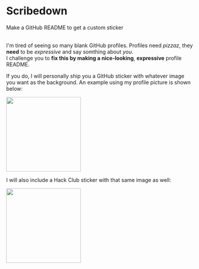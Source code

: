 # Scribedown
Make a GitHub README to get a custom sticker
<br /><br />

I'm tired of seeing so many blank GitHub profiles. Profiles need *pizzaz*, they **need** to be *expressive* and say somthing about *you*.
<br>
I challenge you to **fix this by making a nice-looking**, **expressive** profile README.

If you do, I will personally ship you a GitHub sticker with whatever image you want as the background. An example using my profile picture is shown below:

<img src="https://hc-cdn.hel1.your-objectstorage.com/s/v3/2723db8cdbfc50bf52ad1c3d81b8bdeaf7465aca_github-pfp.png" width="200px">

I will also include a Hack Club sticker with that same image as well:

<img src="https://hc-cdn.hel1.your-objectstorage.com/s/v3/8449c5db27461a130cf6a94cb992f95026d59ee6_hackclub-pfp.png" width="200px">
